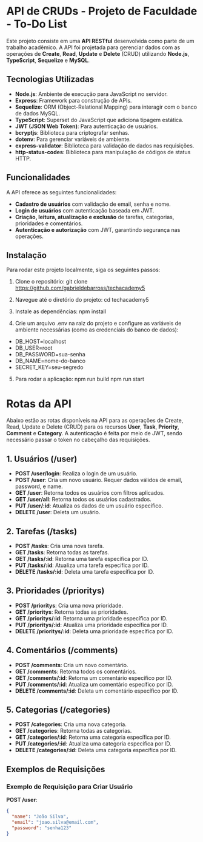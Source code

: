 # API de CRUDs - Projeto de Faculdade - To-Do List

Este projeto consiste em uma **API RESTful** desenvolvida como parte de um trabalho acadêmico. A API foi projetada para gerenciar dados com as operações de **Create**, **Read**, **Update** e **Delete** (CRUD) utilizando **Node.js**, **TypeScript**, **Sequelize** e **MySQL**.

## Tecnologias Utilizadas

- **Node.js**: Ambiente de execução para JavaScript no servidor.
- **Express**: Framework para construção de APIs.
- **Sequelize**: ORM (Object-Relational Mapping) para interagir com o banco de dados MySQL.
- **TypeScript**: Superset do JavaScript que adiciona tipagem estática.
- **JWT (JSON Web Token)**: Para autenticação de usuários.
- **bcryptjs**: Biblioteca para criptografar senhas.
- **dotenv**: Para gerenciar variáveis de ambiente.
- **express-validator**: Biblioteca para validação de dados nas requisições.
- **http-status-codes**: Biblioteca para manipulação de códigos de status HTTP.

## Funcionalidades

A API oferece as seguintes funcionalidades:

- **Cadastro de usuários** com validação de email, senha e nome.
- **Login de usuários** com autenticação baseada em JWT.
- **Criação, leitura, atualização e exclusão** de tarefas, categorias, prioridades e comentários.
- **Autenticação e autorização** com JWT, garantindo segurança nas operações.

## Instalação

Para rodar este projeto localmente, siga os seguintes passos:

1. Clone o repositório:
   git clone https://github.com/gabrieldebarross/techacademy5

2. Navegue até o diretório do projeto:
   cd techacademy5

3. Instale as dependências:
   npm install

4. Crie um arquivo .env na raiz do projeto e configure as variáveis de ambiente necessárias (como as credenciais do banco de dados):

- DB_HOST=localhost
- DB_USER=root
- DB_PASSWORD=sua-senha
- DB_NAME=nome-do-banco
- SECRET_KEY=seu-segredo

5. Para rodar a aplicação:
    npm run build
    npm run start

# Rotas da API

Abaixo estão as rotas disponíveis na API para as operações de Create, Read, Update e Delete (CRUD) para os recursos **User**, **Task**, **Priority**, **Comment** e **Category**. A autenticação é feita por meio de JWT, sendo necessário passar o token no cabeçalho das requisições.

## 1. Usuários (/user)

- **POST /user/login**: Realiza o login de um usuário.
- **POST /user**: Cria um novo usuário. Requer dados válidos de email, password, e name.
- **GET /user**: Retorna todos os usuários com filtros aplicados.
- **GET /user/all**: Retorna todos os usuários cadastrados.
- **PUT /user/:id**: Atualiza os dados de um usuário específico.
- **DELETE /user**: Deleta um usuário.

## 2. Tarefas (/tasks)

- **POST /tasks**: Cria uma nova tarefa.
- **GET /tasks**: Retorna todas as tarefas.
- **GET /tasks/:id**: Retorna uma tarefa específica por ID.
- **PUT /tasks/:id**: Atualiza uma tarefa específica por ID.
- **DELETE /tasks/:id**: Deleta uma tarefa específica por ID.

## 3. Prioridades (/prioritys)

- **POST /prioritys**: Cria uma nova prioridade.
- **GET /prioritys**: Retorna todas as prioridades.
- **GET /prioritys/:id**: Retorna uma prioridade específica por ID.
- **PUT /prioritys/:id**: Atualiza uma prioridade específica por ID.
- **DELETE /prioritys/:id**: Deleta uma prioridade específica por ID.

## 4. Comentários (/comments)

- **POST /comments**: Cria um novo comentário.
- **GET /comments**: Retorna todos os comentários.
- **GET /comments/:id**: Retorna um comentário específico por ID.
- **PUT /comments/:id**: Atualiza um comentário específico por ID.
- **DELETE /comments/:id**: Deleta um comentário específico por ID.

## 5. Categorias (/categories)

- **POST /categories**: Cria uma nova categoria.
- **GET /categories**: Retorna todas as categorias.
- **GET /categories/:id**: Retorna uma categoria específica por ID.
- **PUT /categories/:id**: Atualiza uma categoria específica por ID.
- **DELETE /categories/:id**: Deleta uma categoria específica por ID.

## Exemplos de Requisições

### Exemplo de Requisição para Criar Usuário

**POST /user**:

```json
{
  "name": "João Silva",
  "email": "joao.silva@email.com",
  "password": "senha123"
}
